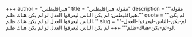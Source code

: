 +++
author = "هيراقليطس"
title = "مقولة هيراقليطس"
description = '''مقولة هيراقليطس: لم يكن الناس ليعرفوا العدل لو لم يكن هناك ظلم.'''
quote = '''لم يكن الناس ليعرفوا العدل لو لم يكن هناك ظلم.'''
slug = '''لم-يكن-الناس-ليعرفوا-العدل-لو-لم-يكن-هناك-ظلم'''
+++
لم يكن الناس ليعرفوا العدل لو لم يكن هناك ظلم.

